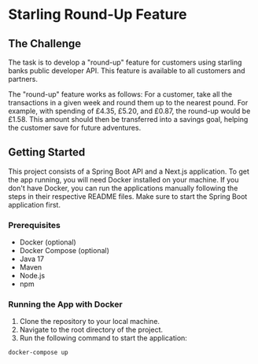 # Starling Round-Up Feature

## The Challenge

The task is to develop a "round-up" feature for customers using starling banks public developer API. This feature is available to all customers and partners.

The "round-up" feature works as follows: For a customer, take all the transactions in a given week and round them up to the nearest pound. For example, with spending of £4.35, £5.20, and £0.87, the round-up would be £1.58. This amount should then be transferred into a savings goal, helping the customer save for future adventures.

## Getting Started

This project consists of a Spring Boot API and a Next.js application. To get the app running, you will need Docker installed on your machine. If you don't have Docker, you can run the applications manually following the steps in their respective README files. Make sure to start the Spring Boot application first.

### Prerequisites

- Docker (optional)
- Docker Compose (optional)
- Java 17
- Maven
- Node.js
- npm

### Running the App with Docker

1. Clone the repository to your local machine.
2. Navigate to the root directory of the project.
3. Run the following command to start the application:

```bash
docker-compose up
